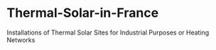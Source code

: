 # Thermal-Solar-in-France
Installations of Thermal Solar Sites for Industrial Purposes or Heating Networks
